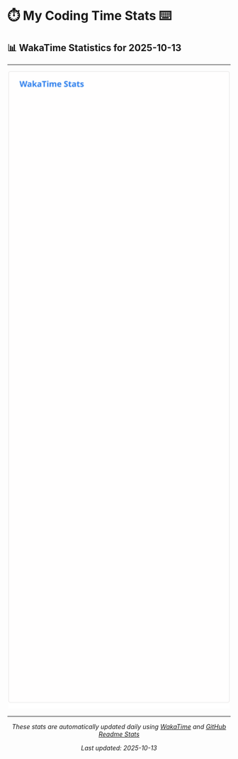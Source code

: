 # ⏱️ My Coding Time Stats ⌨️

## 📊 WakaTime Statistics for 2025-10-13

---

<div align="center">

<img src="./images/wakatime-stats-2025-10-13.svg" alt="WakaTime Stats" width="500">

</div>

---

<div align="center">

*These stats are automatically updated daily using [WakaTime](https://wakatime.com) and [GitHub Readme Stats](https://github.com/anuraghazra/github-readme-stats)*

*Last updated: 2025-10-13*
</div>
